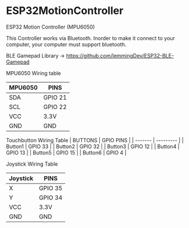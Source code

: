 # ESP32MotionController
ESP32 Motion Controller (MPU6050)

This Controller works via Bluetooth.
Inorder to make it connect to your computer, your computer must support bluetooth.

BLE Gamepad Library -> https://github.com/lemmingDev/ESP32-BLE-Gamepad

MPU6050 Wiring table

| MPU6050 | PINS |
| ------------- | ------------- |
|  SDA | GPIO 21 |
| SCL | GPIO 22 |
| VCC | 3.3V |
| GND | GND |

Touchbutton Wiring Table
| BUTTONS | GPIO PINS |
| ------- | --------- |
| Button1 | GPIO 33 |
| Button2 | GPIO 32 |
| Button3 | GPIO 12 |
| Button4 | GPIO 13 |
| Button5 | GPIO 15 |
| Button6 | GPIO 4  |

Joystick Wiring Table

| Joystick | PINS |
| ------------- | ------------- |
| X | GPIO 35 |
| Y | GPIO 34 |
| VCC | 3.3V |
| GND | GND |
